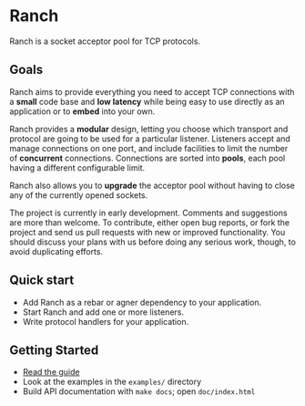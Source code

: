 Ranch
=====

Ranch is a socket acceptor pool for TCP protocols.

Goals
-----

Ranch aims to provide everything you need to accept TCP connections with
a **small** code base and **low latency** while being easy to use directly
as an application or to **embed** into your own.

Ranch provides a **modular** design, letting you choose which transport
and protocol are going to be used for a particular listener. Listeners
accept and manage connections on one port, and include facilities to
limit the number of **concurrent** connections. Connections are sorted
into **pools**, each pool having a different configurable limit.

Ranch also allows you to **upgrade** the acceptor pool without having
to close any of the currently opened sockets.

The project is currently in early development. Comments and suggestions are
more than welcome. To contribute, either open bug reports, or fork the project
and send us pull requests with new or improved functionality. You should
discuss your plans with us before doing any serious work, though, to avoid
duplicating efforts.

Quick start
-----------

* Add Ranch as a rebar or agner dependency to your application.
* Start Ranch and add one or more listeners.
* Write protocol handlers for your application.

Getting Started
---------------

* [Read the guide](https://github.com/extend/ranch/blob/master/guide/toc.md)
* Look at the examples in the ```examples/``` directory
* Build API documentation with ```make docs```; open ```doc/index.html```

